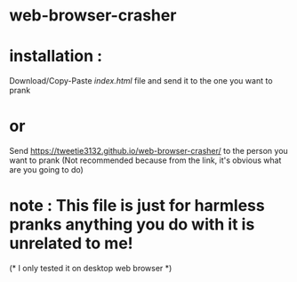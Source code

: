 # web-browser-crasher
# installation :
Download/Copy-Paste *index.html* file and send it to the one you want to prank
# or
Send https://tweetie3132.github.io/web-browser-crasher/ to the person you want to prank (Not recommended because from the link, it's obvious what are you going to do)

# note : This file is just for harmless pranks anything you do with it is unrelated to me!
(* I only tested it on desktop web browser *)
